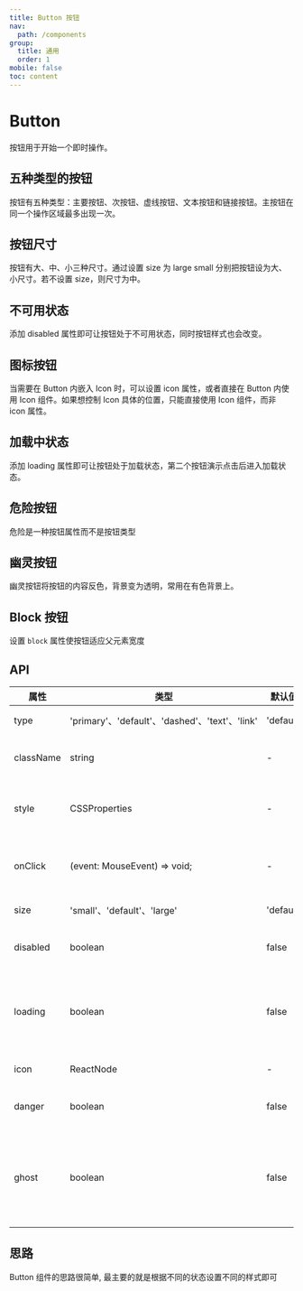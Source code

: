 ```yaml
---
title: Button 按钮 
nav:
  path: /components
group:
  title: 通用
  order: 1
mobile: false
toc: content
---
```


# Button

按钮用于开始一个即时操作。

## 五种类型的按钮

按钮有五种类型：主要按钮、次按钮、虚线按钮、文本按钮和链接按钮。主按钮在同一个操作区域最多出现一次。

<code src="./demos/demo1.tsx"></code>

## 按钮尺寸

按钮有大、中、小三种尺寸。通过设置 size 为 large small 分别把按钮设为大、小尺寸。若不设置 size，则尺寸为中。

<code src="./demos/demo2.tsx"></code>

## 不可用状态

添加 disabled 属性即可让按钮处于不可用状态，同时按钮样式也会改变。

<code src="./demos/demo3.tsx"></code>

## 图标按钮

当需要在 Button 内嵌入 Icon 时，可以设置 icon 属性，或者直接在 Button 内使用 Icon 组件。如果想控制 Icon 具体的位置，只能直接使用 Icon 组件，而非 icon 属性。

<code src="./demos/demo4.tsx"></code>

## 加载中状态

添加 loading 属性即可让按钮处于加载状态，第二个按钮演示点击后进入加载状态。

<code src="./demos/demo5.tsx"></code>

## 危险按钮

危险是一种按钮属性而不是按钮类型

<code src="./demos/demo6.tsx"></code>

## 幽灵按钮

幽灵按钮将按钮的内容反色，背景变为透明，常用在有色背景上。

<code src="./demos/demo7.tsx"></code>

## Block 按钮

设置 `block` 属性使按钮适应父元素宽度

<code src="./demos/demo8.tsx"></code>


## API
| 属性 | 类型               | 默认值   | 必填 | 说明 |
| ---- | ------------------| -------- | ---- | ---- |
| type | 'primary'、'default'、'dashed'、'text'、'link' | 'default' |  false  | 按钮类型 
| className | string | - |  false  | 传入的类名
| style | CSSProperties | - |  false  | 传入的内联样式
| onClick | (event: MouseEvent) => void; | - |  false  | 点击按钮时的回调
| size | 'small'、'default'、'large' | 'default' |  false  | 按钮大小
| disabled | boolean | false |  false  | 按钮是否禁用
| loading | boolean | false |  false  | 按钮是否处于加载中状态
| icon | ReactNode | - |  false  | 按钮图标
| danger | boolean | false |  false  | 设置危险按钮	
| ghost | boolean | false |  false  | 幽灵属性，使按钮背景透明	


## 思路
Button 组件的思路很简单, 最主要的就是根据不同的状态设置不同的样式即可
